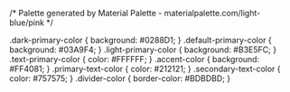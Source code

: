 /* Palette generated by Material Palette - materialpalette.com/light-blue/pink */

.dark-primary-color    { background: #0288D1; }
.default-primary-color { background: #03A9F4; }
.light-primary-color   { background: #B3E5FC; }
.text-primary-color    { color: #FFFFFF; }
.accent-color          { background: #FF4081; }
.primary-text-color    { color: #212121; }
.secondary-text-color  { color: #757575; }
.divider-color         { border-color: #BDBDBD; }
